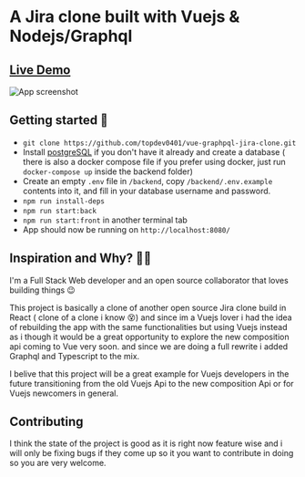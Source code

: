 # A Jira clone built with Vuejs & Nodejs/Graphql

## <a href="https://jira-clone.netlify.com/" target="_blank">Live Demo</a>

![App screenshot](https://i.ibb.co/bvFPbwk/Screenshot-2020-03-24-Jira-Clone.png)

## Getting started 🚀

- `git clone https://github.com/topdev0401/vue-graphpql-jira-clone.git`
- Install [postgreSQL](https://www.postgresql.org/) if you don't have it already and create a database ( there is also a docker compose file if you prefer using docker, just run `docker-compose up` inside the backend folder)
- Create an empty `.env` file in `/backend`, copy `/backend/.env.example` contents into it, and fill in your database username and password.
- `npm run install-deps`
- `npm run start:back`
- `npm run start:front` in another terminal tab
- App should now be running on `http://localhost:8080/`

## Inspiration and Why? 🤷‍♀️

I'm a Full Stack Web developer and an open source collaborator that loves building things 😉

This project is basically a clone of another open source Jira clone build in React ( clone of a clone i know 😵) and since im a Vuejs lover i had the idea of rebuilding the app with the same functionalities but using Vuejs instead as i though it would be a great opportunity to explore the new composition api coming to Vue very soon. and since we are doing a full rewrite i added Graphql and Typescript to the mix.

I belive that this project will be a great example for Vuejs developers in the future transitioning from the old Vuejs Api to the new composition Api or for Vuejs newcomers in general.

## Contributing

I think the state of the project is good as it is right now feature wise and i will only be fixing bugs if they come up so it you want to contribute in doing so you are very welcome.

